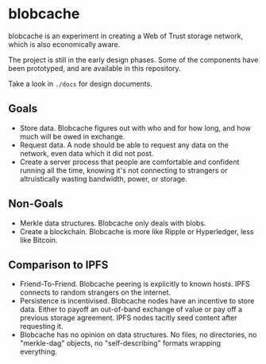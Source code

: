# blobcache
blobcache is an experiment in creating a Web of Trust storage network, which is also economically aware.

The project is still in the early design phases.
Some of the components have been prototyped, and are available in this repository.

Take a look in `./docs` for design documents.

## Goals
- Store data. Blobcache figures out with who and for how long, and how much will be owed in exchange.
- Request data. A node should be able to request any data on the network, even data which it did not post.
- Create a server process that people are comfortable and confident running all the time, knowing it's not connecting to strangers or altruistically wasting bandwidth, power, or storage.

## Non-Goals
- Merkle data structures. Blobcache only deals with blobs.
- Create a blockchain. Blobcache is more like Ripple or Hyperledger, less like Bitcoin.

## Comparison to IPFS
- Friend-To-Friend.  Blobcache peering is explicitly to known hosts.
IPFS connects to random strangers on the internet.
- Persistence is incentivised.
Blobcache nodes have an incentive to store data. Either to payoff an out-of-band exchange of value or pay off a previous storage agreement.
IPFS nodes tacitly seed content after requesting it.
- Blobcache has no opinion on data structures.  No files, no directories, no "merkle-dag" objects, no "self-describing" formats wrapping everything.
